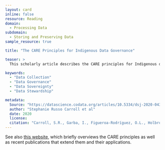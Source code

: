 ```yaml
---
layout: card
inline: false
resource: Reading
domain:
  - Processing Data
subdomain:
  - Storing and Preserving Data
sample_resource: true

title: "The CARE Principles for Indigenous Data Governance"

teaser: >
  This scholarly article describes the CARE principles for Indigenous data management and stewardship that have been built around the concept of data sovereignty and designed to complement the existing FAIR principles. Readers are challenged to think about what researchers owe to communities (particularly indigenous communities) who helped to create the data that researchers collect and publish.

keywords:
  - "Data Collection"
  - "Data Governance"
  - "Data Sovereignty"
  - "Data Stewardship"

metadata:
  Source: "https://datascience.codata.org/articles/10.5334/dsj-2020-043"
  author: "Stephanie Russo Carroll et al"
  date: 2020
  license:
  citation: "Carroll, S.R., Garba, I., Figueroa-Rodríguez, O.L., Holbrook, J., Lovett, R., Materechera, S., Parsons, M., Raseroka, K., Rodriguez-Lonebear, D., Rowe, R., Sara, R., Walker, J.D., Anderson, J. and Hudson, M. (2020) "The CARE Principles for Indigenous Data Governance", Data Science Journal, 19(1), p. 43."
---
```


See also [this website](https://www.gida-global.org/care), which briefly overviews the CARE principles as well as recent publications that extend them and their applications.
